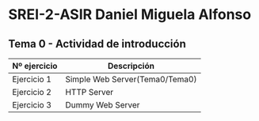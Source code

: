 # SREI-2-ASIR Daniel Miguela Alfonso

## Tema 0 - Actividad de introducción
|Nº ejercicio|Descripción     |
|------------|----------------|
|Ejercicio 1|Simple Web Server(Tema0/Tema0)|
|Ejercicio 2|HTTP Server      |
|Ejercicio 3|Dummy Web Server |
